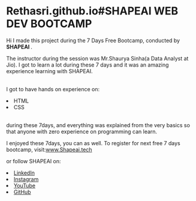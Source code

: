 # Rethasri.github.io#SHAPEAI WEB DEV BOOTCAMP

Hi I made this project during the 7 Days Free Bootcamp, conducted by <b> SHAPEAI </b>.

The instructor during the session was Mr.Shaurya Sinha(a Data Analyst at Jio). I got to learn a lot during these 7 days and it was an amazing experience learning with SHAPEAI.

<br>I got to have hands on experience on:

<li>HTML

<li>CSS

<br>during these 7days, and everything was explained from the very basics so that anyone with zero experience on programming can learn.

  I enjoyed these 7days, you can as well. To register for next free 7 days bootcamp, visit:www.Shapeai.tech

  or follow SHAPEAI on:

<li><a href="https://in.linkedin.com/company/shapeai">LinkedIn</a>

<li><a href="https://www.instagram.com/shape.ai/?hl=en">Instagram</a>

<li><a href="https://www.youtube.com/channel/UCTUvDLTW9meuDXWcbmISPdA">YouTube</a>

<li><a href="https://github.com/shapeai">GitHub</a>
